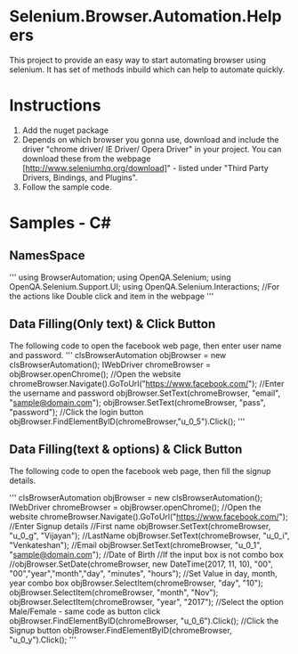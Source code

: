 # Selenium.Browser.Automation.Helpers
This project to provide an easy way to start automating browser using selenium. It has set of methods inbuild which can help to automate quickly.

# Instructions
1. Add the nuget package
2. Depends on which browser you gonna use, download and include the driver "chrome driver/ IE Driver/ Opera Driver" in your project. You can download these from the webpage [http://www.seleniumhq.org/download]" - listed under "Third Party Drivers, Bindings, and Plugins".
3. Follow the sample code.

# Samples - C#
## NamesSpace
'''
using BrowserAutomation;
using OpenQA.Selenium;
using OpenQA.Selenium.Support.UI;
using OpenQA.Selenium.Interactions; //For the actions like Double click and item in the webpage
'''
## Data Filling(Only text) & Click Button
The following code to open the facebook web page, then enter user name and password.
'''
            clsBrowserAutomation objBrowser = new clsBrowserAutomation();
            IWebDriver chromeBrowser = objBrowser.openChrome();
            //Open the website
            chromeBrowser.Navigate().GoToUrl("https://www.facebook.com/");
            //Enter the username and password
            objBrowser.SetText(chromeBrowser, "email", "sample@domain.com");
            objBrowser.SetText(chromeBrowser, "pass", "password");
            //Click the login button
            objBrowser.FindElementByID(chromeBrowser,"u_0_5").Click();
'''

## Data Filling(text & options) & Click Button
The following code to open the facebook web page, then fill the signup details.

'''
            clsBrowserAutomation objBrowser = new clsBrowserAutomation();
            IWebDriver chromeBrowser = objBrowser.openChrome();
            //Open the website
            chromeBrowser.Navigate().GoToUrl("https://www.facebook.com/");
            //Enter Signup details
            //First name
            objBrowser.SetText(chromeBrowser, "u_0_g", "Vijayan");
            //LastName
            objBrowser.SetText(chromeBrowser, "u_0_i", "Venkateshan");
            //Email
            objBrowser.SetText(chromeBrowser, "u_0_1", "sample@domain.com");
            //Date of Birth
            //If the input box is not combo box
            //objBrowser.SetDate(chromeBrowser, new DateTime(2017, 11, 10), "00", "00","year","month","day", "minutes", "hours");
            //Set Value in day, month, year combo box
            objBrowser.SelectItem(chromeBrowser, "day", "10");
            objBrowser.SelectItem(chromeBrowser, "month", "Nov");
            objBrowser.SelectItem(chromeBrowser, "year", "2017");
            //Select the option Male/Female - same code as button click
            objBrowser.FindElementByID(chromeBrowser, "u_0_6").Click();
            //Click the Signup button
            objBrowser.FindElementByID(chromeBrowser, "u_0_y").Click();
  '''
  
